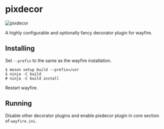 # pixdecor
![pixdecor](https://github.com/soreau/pixdecor/assets/1450125/af891554-8eeb-4769-b571-fa587afd8350)

A highly configurable and optionally fancy decorator plugin for wayfire.

## Installing

Set `--prefix` to the same as the wayfire installation.

```
$ meson setup build --prefix=/usr
$ ninja -C build
# ninja -C build install
```

Restart wayfire.

## Running

Disable other decorator plugins and enable pixdecor plugin in core section of `wayfire.ini`.
